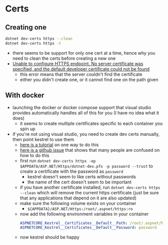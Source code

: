 # Certs

## Creating one
```bash
dotnet dev-certs https --clean
dotnet dev-certs https -t
```
- there seems to be support for only one cert at a time, hence why you need to clean the certs before creating a new one
- [Unable to configure HTTPS endpoint. No server certificate was specified, and the default developer certificate could not be found](https://stackoverflow.com/questions/53300480/unable-to-configure-https-endpoint-no-server-certificate-was-specified-and-the)
  - this error means that the server couldn't find the certificate
  - either you didn't create one, or it cannot find one on the path given

## With docker
- launching the docker or docker compose support that visual studio provides automatically handles all of this for you (I have no idea what it does)
  - it seems to create multiple certificates specific to each container you spin up
- if you're not using visual studio, you need to create dev certs manually, then point kestrel to use them
  - [here is a tutorial](https://codeburst.io/hosting-an-asp-net-core-app-on-docker-with-https-642cde4f04e8) on one way to do this
  - [here is a github issue](https://github.com/dotnet/AspNetCore.Docs/issues/6199) that shows that many people are confused on how to do this
  - first run `dotnet dev-certs https -ep $APPDATA/ASP.NET/Https/dotnet-dev.pfx -p password --trust` to create a certificate with the password as `password`
    - kestrel doesn't seem to like certs without passwords
    - the name of the cert doesn't seem to be important
  - if you have another certificate installed, run `dotnet dev-certs https --clean` which will remove the current https certificate (just be sure that any applications that depend on it are also updated)
  - make sure the following volume exists on your container
    - `${APPDATA}/ASP.NET/Https:/root/.aspnet/https:ro`
  - now add the following environment variables in your container
    ```yml
    ASPNETCORE_Kestrel__Certificates__Default__Path: /root/.aspnet/https/dotnet-dev.pfx
    ASPNETCORE_Kestrel__Certificates__Default__Password: password
    ```
  - now kestrel should be happy
